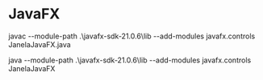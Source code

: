 # JavaFX

javac --module-path .\javafx-sdk-21.0.6\lib --add-modules javafx.controls JanelaJavaFX.java

java --module-path .\javafx-sdk-21.0.6\lib --add-modules javafx.controls JanelaJavaFX
